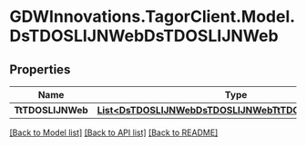 # GDWInnovations.TagorClient.Model.DsTDOSLIJNWebDsTDOSLIJNWeb

## Properties

Name | Type | Description | Notes
------------ | ------------- | ------------- | -------------
**TtTDOSLIJNWeb** | [**List&lt;DsTDOSLIJNWebDsTDOSLIJNWebTtTDOSLIJNWebInner&gt;**](DsTDOSLIJNWebDsTDOSLIJNWebTtTDOSLIJNWebInner.md) |  | [optional] 

[[Back to Model list]](../README.md#documentation-for-models) [[Back to API list]](../README.md#documentation-for-api-endpoints) [[Back to README]](../README.md)

